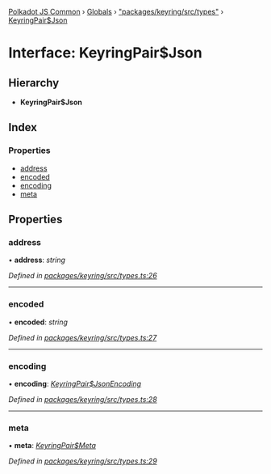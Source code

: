 [Polkadot JS Common](../README.md) › [Globals](../globals.md) › ["packages/keyring/src/types"](../modules/_packages_keyring_src_types_.md) › [KeyringPair$Json](_packages_keyring_src_types_.keyringpair_json.md)

# Interface: KeyringPair$Json

## Hierarchy

* **KeyringPair$Json**

## Index

### Properties

* [address](_packages_keyring_src_types_.keyringpair_json.md#address)
* [encoded](_packages_keyring_src_types_.keyringpair_json.md#encoded)
* [encoding](_packages_keyring_src_types_.keyringpair_json.md#encoding)
* [meta](_packages_keyring_src_types_.keyringpair_json.md#meta)

## Properties

###  address

• **address**: *string*

*Defined in [packages/keyring/src/types.ts:26](https://github.com/polkadot-js/common/blob/9d145e72/packages/keyring/src/types.ts#L26)*

___

###  encoded

• **encoded**: *string*

*Defined in [packages/keyring/src/types.ts:27](https://github.com/polkadot-js/common/blob/9d145e72/packages/keyring/src/types.ts#L27)*

___

###  encoding

• **encoding**: *[KeyringPair$JsonEncoding](_packages_keyring_src_types_.keyringpair_jsonencoding.md)*

*Defined in [packages/keyring/src/types.ts:28](https://github.com/polkadot-js/common/blob/9d145e72/packages/keyring/src/types.ts#L28)*

___

###  meta

• **meta**: *[KeyringPair$Meta](../modules/_packages_keyring_src_types_.md#keyringpairmeta)*

*Defined in [packages/keyring/src/types.ts:29](https://github.com/polkadot-js/common/blob/9d145e72/packages/keyring/src/types.ts#L29)*
